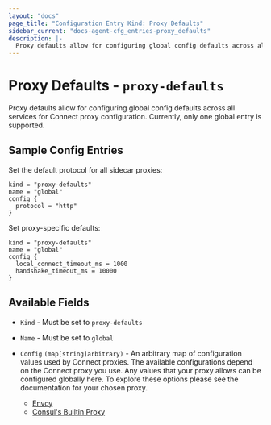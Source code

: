 ```yaml
---
layout: "docs"
page_title: "Configuration Entry Kind: Proxy Defaults"
sidebar_current: "docs-agent-cfg_entries-proxy_defaults"
description: |-
  Proxy defaults allow for configuring global config defaults across all services for Connect proxy configuration. Currently, only one global entry is supported.
---
```


# Proxy Defaults - `proxy-defaults`

Proxy defaults allow for configuring global config defaults across all services
for Connect proxy configuration. Currently, only one global entry is supported.

## Sample Config Entries

Set the default protocol for all sidecar proxies:

```hcl
kind = "proxy-defaults"
name = "global"
config {
  protocol = "http"
}
```

Set proxy-specific defaults:

```hcl
kind = "proxy-defaults"
name = "global"
config {
  local_connect_timeout_ms = 1000
  handshake_timeout_ms = 10000
}
```

## Available Fields

- `Kind` - Must be set to `proxy-defaults`

- `Name` - Must be set to `global`

- `Config` `(map[string]arbitrary)` - An arbitrary map of configuration values used by Connect proxies.
  The available configurations depend on the Connect proxy you use. Any values
  that your proxy allows can be configured globally here. To
  explore these options please see the documentation for your chosen proxy.

  * [Envoy](/docs/connect/proxies/envoy.html#bootstrap-configuration)
  * [Consul's Builtin Proxy](/docs/connect/proxies/built-in.html)

